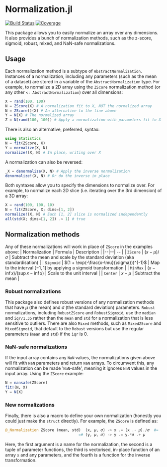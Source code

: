 # Normalization.jl

[![Build Status](https://github.com/brendanjohnharris/Normalization.jl/actions/workflows/CI.yml/badge.svg?branch=main)](https://github.com/brendanjohnharris/Normalization.jl/actions/workflows/CI.yml?query=branch%3Amain)
[![Coverage](https://codecov.io/gh/brendanjohnharris/Normalization.jl/branch/main/graph/badge.svg)](https://codecov.io/gh/brendanjohnharris/Normalization.jl)

This package allows you to easily normalize an array over any dimensions.
It also provides a bunch of normalization methods, such as the z-score, sigmoid, robust, mixed, and NaN-safe normalizations.

## Usage

Each normalization method is a subtype of `AbstractNormalization`. Instances of a normalization, including any parameters (such as the mean of a dataset) are stored in a variable of the `AbstractNormalization` type.
For example, to normalize a 2D array using the `ZScore` normalization method (or any other `<: AbstractNormalization`) over all dimensions:
```julia
X = rand(100, 100)
N = ZScore(X) # A normalization fit to X, NOT the normalized array
N = ZScore()(X) # An alternative to the line above
Y = N(X) # The normalized array
Z = N(rand(100, 100)) # Apply a normalization with parameters fit to X on a new array
```

There is also an alternative, preferred, syntax:
```julia
using Statistics
N = fit(ZScore, X)
Y = normalize(X, N)
normalize!(X, N) # In place, writing over X
```

A normalization can also be reversed:
```julia
_X = denormalize(X, N) # Apply the inverse normalization
denormalize!(X, N) # Or do the inverse in place
```

Both syntaxes allow you to specify the dimensions to normalize over. For example, to normalize each 2D slice (i.e. iterating over the 3rd dimension) of a 3D array:
```julia
X = rand(100, 100, 10)
N = fit(ZScore, X; dims=[1, 2])
normalize!(X, N) # Each [1, 2] slice is normalized independently
all(std(X; dims=[1, 2]) .≈ 1) # true
```

## Normalization methods

Any of these normalizations will work in place of `ZScore` in the examples above:
| Normalization | Formula | Description |
|--|--| -- |
| `ZScore` | $(x - \mu)/\sigma$ | Subtract the mean and scale by the standard deviation (aka standardisation) |
| `Sigmoid` | $(1 + \exp(-\frac{x-\mu}{\sigma}))^{-1}$ | Map to the interval $[-1, 1]$ by applying a sigmoid transformation |
| `MinMax` | $(x-\inf{x})/(\sup{x}-\inf{x})$ | Scale to the unit interval |
| `Center` | $x - \mu$ | Subtract the mean |


### Robust normalizations
This package also defines robust versions of any normalization methods that have $\mu$ (the mean) and $\sigma$ (the standard deviation) parameters. 
`Robust` normalizations, including `RobustZScore` and `RobustSigmoid`, use the `median` and `iqr/1.35` rather than the `mean` and `std` for a normalization that is less sensitive to outliers.
There are also `Mixed` methods, such as `MixedZScore` and `MixedSigmoid`, that default to the `Robust` versions but use the regular parameters (`mean` and `std`) if the `iqr` is 0.

### NaN-safe normalizations

If the input array contains any `NaN` values, the normalizations given above will fit with `NaN` parameters and return `NaN` arrays. To circumvent this, any normalization can be made '`NaN`-safe', meaning it ignores `NaN` values in the input array. Using the `ZScore` example:
```julia
N = nansafe(ZScore)
fit!(N, X)
Y = N(X)
```

### New normalizations

Finally, there is also a macro to define your own normalization (honestly you could just make the `struct` directly). For example, the `ZScore` is defined as:
```julia
@_Normalization ZScore (mean, std)  (x, 𝜇, 𝜎) -> x .= (x .- 𝜇)./𝜎  #=
                                 =# (y, 𝜇, 𝜎) -> y .= y.*𝜎 .+ 𝜇
```
Here, the first argument is a name for the normalization, the second is a tuple of parameter functions, the third is vectorised, in-place function of an array `x` and any parameters, and the fourth is a function for the inverse transformation.
